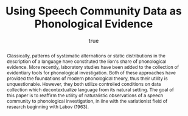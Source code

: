 ---
layout: paper
title: "Using Speech Community Data as Phonological Evidence"
year: 2011
author: [ { name: "Josef Fruehwald", url: "http://www.ling.upenn.edu/~joseff/" }]
abstract: "Classically, patterns of systematic alternations or static distributions in the description of a language have constituted the lion's share of phonological evidence. More recently, laboratory studies have been added to the collection of evidentiary tools for phonological investigation. Both of these approaches have provided the foundations of modern phonological theory, thus their utility is unquestionable. However, they both utilize controlled conditions on data collection which decontextualize language from its natural setting. The goal of this paper is to reaffirm the utility of naturalistic observations of a speech community to phonological investigation, in line with the variationist field of research beginning with Labov (1963)."
presented: [{conf: "Penn State Center for Language Science", url: "http://cls.psu.edu/about.shtml"} ]
published: []
docs: [{format: "Slides [PDF]", url: "http://jofrhwld.github.com/talks/PennState2011/talk/presentation/fruehwald_CLS_2011.pdf" }]
categories: [italk]
display-category: "Invited Talk"
comments: true
---